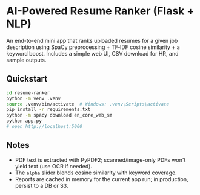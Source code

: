 # AI-Powered Resume Ranker (Flask + NLP)

An end-to-end mini app that ranks uploaded resumes for a given job description using SpaCy preprocessing + TF‑IDF cosine similarity + a keyword boost. Includes a simple web UI, CSV download for HR, and sample outputs.

## Quickstart

```bash
cd resume-ranker
python -m venv .venv
source .venv/bin/activate  # Windows: .venv\Scripts\activate
pip install -r requirements.txt
python -m spacy download en_core_web_sm
python app.py
# open http://localhost:5000
```

## Notes
- PDF text is extracted with PyPDF2; scanned/image-only PDFs won't yield text (use OCR if needed).
- The `alpha` slider blends cosine similarity with keyword coverage.
- Reports are cached in memory for the current app run; in production, persist to a DB or S3.
